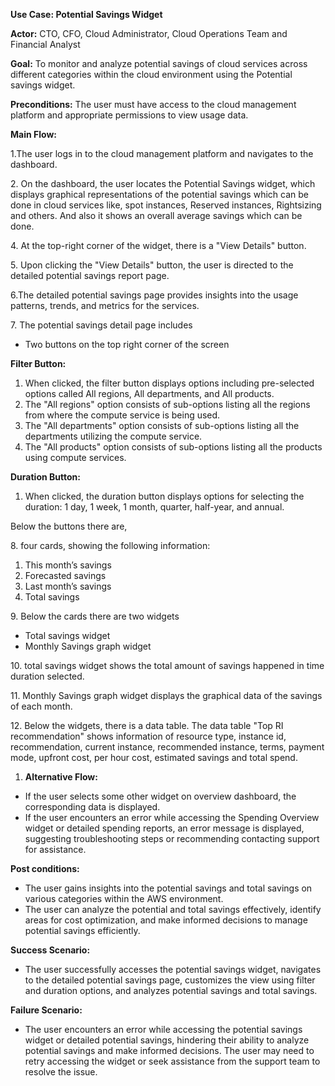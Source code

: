 **Use Case: Potential Savings Widget**

**Actor:** CTO, CFO, Cloud Administrator, Cloud Operations Team and Financial Analyst

**Goal:** To monitor and analyze potential savings of cloud services across different categories within the cloud environment using the Potential savings widget.

**Preconditions:** The user must have access to the cloud management platform and appropriate permissions to view usage data.

**Main Flow:**

1\.The user logs in to the cloud management platform and navigates to the dashboard.

2\. On the dashboard, the user locates the Potential Savings widget, which displays graphical representations of the potential savings which can be done in cloud services like, spot instances, Reserved instances, Rightsizing and others. And also it shows an overall average savings which can be done.

4\. At the top-right corner of the widget, there is a "View Details" button.

5\. Upon clicking the "View Details" button, the user is directed to the detailed potential savings report page.

6\.The detailed potential savings page provides insights into the usage patterns, trends, and metrics for the services.

7\. The potential savings detail page includes

- Two buttons on the top right corner of the screen

**Filter Button:**

1. When clicked, the filter button displays options including pre-selected options called All regions, All departments, and All products.
1. The "All regions" option consists of sub-options listing all the regions from where the compute service is being used.
1. The "All departments" option consists of sub-options listing all the departments utilizing the compute service.
1. The "All products" option consists of sub-options listing all the products using compute services.

**Duration Button:**

1. When clicked, the duration button displays options for selecting the duration: 1 day, 1 week, 1 month, quarter, half-year, and annual.

Below the buttons there are,

8\. four cards, showing the following information:

1. This month’s savings
1. Forecasted savings
1. Last month’s savings
1. Total savings

9\. Below the cards there are two widgets

- Total savings widget
- Monthly Savings graph widget

10\. total savings widget shows the total amount of savings happened in time duration selected.

11\. Monthly Savings graph widget displays the graphical data of the savings of each month.

12\. Below the widgets, there is a data table. The data table "Top RI recommendation" shows information of resource type, instance id, recommendation, current instance, recommended instance, terms, payment mode, upfront cost, per hour cost, estimated savings and total spend.

1. **Alternative Flow:**
- If the user selects some other widget on overview dashboard, the corresponding data is displayed.
- If the user encounters an error while accessing the Spending Overview widget or detailed spending reports, an error message is displayed, suggesting troubleshooting steps or recommending contacting support for assistance.

**Post conditions:**

- The user gains insights into the potential savings and total savings on various categories within the AWS environment.
- The user can analyze the potential and total savings effectively, identify areas for cost optimization, and make informed decisions to manage potential savings efficiently.

**Success Scenario:**

- The user successfully accesses the potential savings widget, navigates to the detailed potential savings page, customizes the view using filter and duration options, and analyzes potential savings and total savings.

**Failure Scenario:**

- The user encounters an error while accessing the potential savings widget or detailed potential savings, hindering their ability to analyze potential savings and make informed decisions. The user may need to retry accessing the widget or seek assistance from the support team to resolve the issue.
